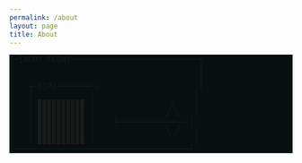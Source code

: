```yaml
---
permalink: /about
layout: page
title: About
---
```


<html lang="en">
<head>
<meta charset="UTF-8">
<meta name="viewport" content="width=device-width, initial-scale=1.0">
<title>Blinking Animation</title>
<style>
  @keyframes blink {
    0%, 100% { opacity: 1; }
    50% { opacity: 0; }
  }
  .blinking {
    animation: blink 1s infinite;
  }
</style>
</head>
<body>
<pre style="background-color: rgb(8, 15, 17);">
┌─[BOOT FLOW]───────────────────────────┐      
│                                       │      
│                                       │      
│   ┌─[SP]────────┐                     │      
│   │            │                     │      
│   │ ▊▊▊▊▊▊▊▊▊▊ │                Λ    │      
│   │ ▊▊▊▊▊▊▊▊▊▊ │               ╱ ╲   │      
│   │ ▊▊▊▊▊▊▊▊▊▊ │    ├────────────── │      
│   │ ▊▊▊▊▊▊▊▊▊▊ │               ╲ ╱   │      
│   │ ▊▊▊▊▊▊▊▊▊▊ │                     │      
└─────────────────────────────────────┘      
</pre>
</body>
</html>